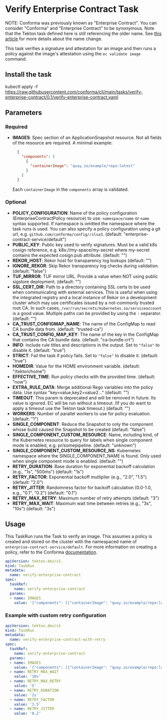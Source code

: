 # Verify Enterprise Contract Task

NOTE: Conforma was previously known as "Enterprise Contract". You can consider
"Conforma" and "Enterprise Contract" to be synonymous. Note that the Tekton task defined here is still
referencing the older name. See [this article](https://conforma.dev/posts/whats-in-a-name/) for more details
about the name change.

This task verifies a signature and attestation for an image and then runs a policy against the image's attestation using the ```ec validate image``` command.

## Install the task
kubectl apply -f https://raw.githubusercontent.com/conforma/cli/main/tasks/verify-enterprise-contract/0.1/verify-enterprise-contract.yaml

## Parameters
### Required
* **IMAGES**: Spec section of an ApplicationSnapshot resource. Not all fields of the resource are required. A minimal example:

  ```json
    {
      "components": [
        {
          "containerImage": "quay.io/example/repo:latest"
        }
      ]
    }
  ```

  Each `containerImage` in the `components` array is validated.

### Optional
* **POLICY_CONFIGURATION**: Name of the policy configuration (EnterpriseContractPolicy resource) to use. `namespace/name` or `name` syntax supported. If namespace is omitted the namespace where the task runs is used. You can also specify a policy configuration using a git url, e.g. `github.com/conforma/config//slsa3`. (default: "enterprise-contract-service/default")
* **PUBLIC_KEY**: Public key used to verify signatures. Must be a valid k8s cosign reference, e.g. k8s://my-space/my-secret where my-secret contains the expected cosign.pub attribute. (default: "")
* **REKOR_HOST**: Rekor host for transparency log lookups (default: "")
* **IGNORE_REKOR**: Skip Rekor transparency log checks during validation. (default: "false")
* **TUF_MIRROR**: TUF mirror URL. Provide a value when NOT using public sigstore deployment. (default: "")
* **SSL_CERT_DIR**: Path to a directory containing SSL certs to be used when communicating with external services. This is useful when using the integrated registry and a local instance of Rekor on a development cluster which may use certificates issued by a not-commonly trusted root CA. In such cases, `/var/run/secrets/kubernetes.io/serviceaccount` is a good value. Multiple paths can be provided by using the `:` separator. (default: "")
* **CA_TRUST_CONFIGMAP_NAME**: The name of the ConfigMap to read CA bundle data from. (default: "trusted-ca")
* **CA_TRUST_CONFIG_MAP_KEY**: The name of the key in the ConfigMap that contains the CA bundle data. (default: "ca-bundle.crt")
* **INFO**: Include rule titles and descriptions in the output. Set to `"false"` to disable it. (default: "true")
* **STRICT**: Fail the task if policy fails. Set to `"false"` to disable it. (default: "true")
* **HOMEDIR**: Value for the HOME environment variable. (default: "/tekton/home")
* **EFFECTIVE_TIME**: Run policy checks with the provided time. (default: "now")
* **EXTRA_RULE_DATA**: Merge additional Rego variables into the policy data. Use syntax "key=value,key2=value2..." (default: "")
* **TIMEOUT**: This param is deprecated and will be removed in future. Its value is ignored. EC will be run without a timeout. (If you do want to apply a timeout use the Tekton task timeout.) (default: "")
* **WORKERS**: Number of parallel workers to use for policy evaluation. (default: "1")
* **SINGLE_COMPONENT**: Reduce the Snapshot to only the component whose build caused the Snapshot to be created (default: "false")
* **SINGLE_COMPONENT_CUSTOM_RESOURCE**: Name, including kind, of the Kubernetes resource to query for labels when single component mode is enabled, e.g. pr/somepipeline. (default: "unknown")
* **SINGLE_COMPONENT_CUSTOM_RESOURCE_NS**: Kubernetes namespace where the SINGLE_COMPONENT_NAME is found. Only used when single component mode is enabled. (default: "")
* **RETRY_DURATION**: Base duration for exponential backoff calculation (e.g., "1s", "500ms") (default: "1s")
* **RETRY_FACTOR**: Exponential backoff multiplier (e.g., "2.0", "1.5") (default: "2.0")
* **RETRY_JITTER**: Randomness factor for backoff calculation (0.0-1.0, e.g., "0.1", "0.2") (default: "0.1")
* **RETRY_MAX_RETRY**: Maximum number of retry attempts (default: "3")
* **RETRY_MAX_WAIT**: Maximum wait time between retries (e.g., "3s", "10s") (default: "3s")

## Usage

This TaskRun runs the Task to verify an image. This assumes a policy is created and stored on the cluster with the namespaced name of `enterprise-contract-service/default`. For more information on creating a policy, refer to the Conforma [documentation](https://conforma.dev/docs/ecc/index.html).

```yaml
apiVersion: tekton.dev/v1
kind: TaskRun
metadata:
  name: verify-enterprise-contract
spec:
  taskRef:
    name: verify-enterprise-contract
  params:
  - name: IMAGES
    value: '{"components": [{"containerImage": "quay.io/example/repo:latest"}]}'
```

### Example with custom retry configuration

```yaml
apiVersion: tekton.dev/v1
kind: TaskRun
metadata:
  name: verify-enterprise-contract-with-retry
spec:
  taskRef:
    name: verify-enterprise-contract
  params:
  - name: IMAGES
    value: '{"components": [{"containerImage": "quay.io/example/repo:latest"}]}'
  - name: RETRY_MAX_WAIT
    value: '10s'
  - name: RETRY_MAX_RETRY
    value: '5'
  - name: RETRY_DURATION
    value: '2s'
  - name: RETRY_FACTOR
    value: '1.5'
  - name: RETRY_JITTER
    value: '0.2'
```
